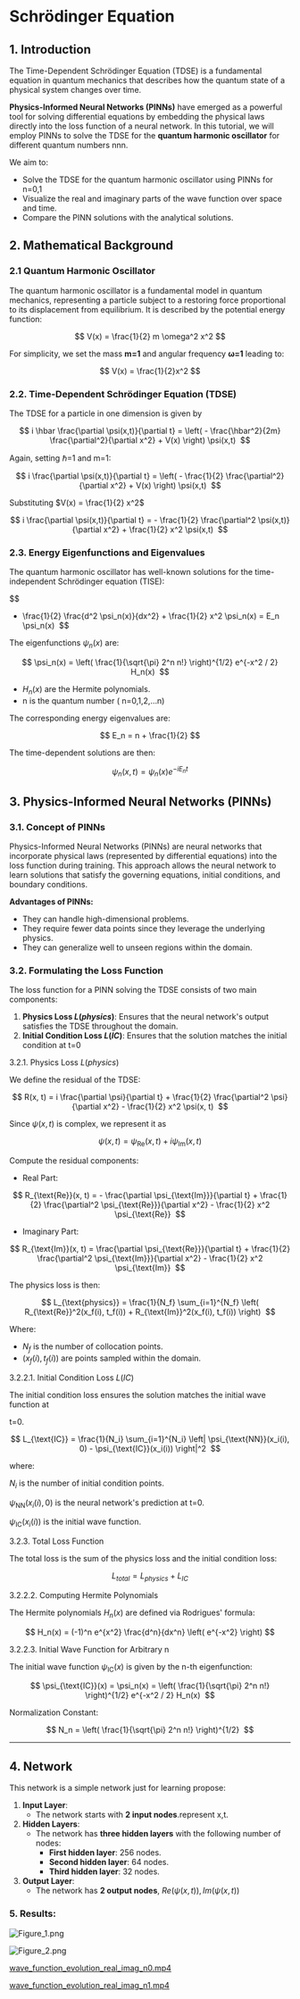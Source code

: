 # Schrödinger Equation

## 1. Introduction

The Time-Dependent Schrödinger Equation (TDSE) is a fundamental equation in quantum mechanics that describes how the quantum state of a physical system changes over time.

**Physics-Informed Neural Networks (PINNs)** have emerged as a powerful tool for solving differential equations by embedding the physical laws directly into the loss function of a neural network. In this tutorial, we will employ PINNs to solve the TDSE for the **quantum harmonic oscillator** for different quantum numbers nnn.

We aim to:

- Solve the TDSE for the quantum harmonic oscillator using PINNs for n=0,1
- Visualize the real and imaginary parts of the wave function over space and time.
- Compare the PINN solutions with the analytical solutions.

## 2. Mathematical Background

### **2.1 Quantum Harmonic Oscillator**

The quantum harmonic oscillator is a fundamental model in quantum mechanics, representing a particle subject to a restoring force proportional to its displacement from equilibrium. It is described by the potential energy function:

$$
V(x) = \frac{1}{2} m \omega^2 x^2
$$

For simplicity, we set the mass **m=1** and angular frequency **ω=1** leading to:

$$
V(x) = \frac{1}{2}x^2
$$

### 2.2. Time-Dependent Schrödinger Equation (TDSE)

The TDSE for a particle in one dimension is given by

$$
i \hbar \frac{\partial \psi(x,t)}{\partial t} = \left( - \frac{\hbar^2}{2m} \frac{\partial^2}{\partial x^2} + V(x) \right) \psi(x,t) 
$$

Again, setting ℏ=1 and m=1:

$$
i \frac{\partial \psi(x,t)}{\partial t} = \left( - \frac{1}{2} \frac{\partial^2}{\partial x^2} + V(x) \right) \psi(x,t) 
$$

Substituting $V(x) = \frac{1}{2} x^2$

$$
i \frac{\partial \psi(x,t)}{\partial t} = - \frac{1}{2} \frac{\partial^2 \psi(x,t)}{\partial x^2} + \frac{1}{2} x^2 \psi(x,t) 
$$

### 2.3. Energy Eigenfunctions and Eigenvalues

The quantum harmonic oscillator has well-known solutions for the time-independent Schrödinger equation (TISE):

$$
- \frac{1}{2} \frac{d^2 \psi_n(x)}{dx^2} + \frac{1}{2} x^2 \psi_n(x) = E_n \psi_n(x) 
$$

The eigenfunctions $\psi_n(x)$ are: 

$$
\psi_n(x) = \left( \frac{1}{\sqrt{\pi} 2^n n!} \right)^{1/2} e^{-x^2 / 2} H_n(x) 
$$

- $H_n(x)$ are the Hermite polynomials.
- n is the quantum number ( n=0,1,2,…n)

The corresponding energy eigenvalues are:

$$
E_n = n + \frac{1}{2}
$$

The time-dependent solutions are then:

$$
\psi_n(x,t) = \psi_n(x) e^{-i E_n t}
$$

## 3. Physics-Informed Neural Networks (PINNs)

### 3.1. Concept of PINNs

Physics-Informed Neural Networks (PINNs) are neural networks that incorporate physical laws (represented by differential equations) into the loss function during training. This approach allows the neural network to learn solutions that satisfy the governing equations, initial conditions, and boundary conditions.

**Advantages of PINNs:**

- They can handle high-dimensional problems.
- They require fewer data points since they leverage the underlying physics.
- They can generalize well to unseen regions within the domain.

### 3.2. Formulating the Loss Function

The loss function for a PINN solving the TDSE consists of two main components:

1. **Physics Loss $L(physics)$**: Ensures that the neural network's output satisfies the TDSE throughout the domain.
2. **Initial Condition Loss $L(IC)$**: Ensures that the solution matches the initial condition at t=0

3.2.1. Physics Loss $L(physics)$

We define the residual of the TDSE:

$$
R(x, t) = i \frac{\partial \psi}{\partial t} + \frac{1}{2} \frac{\partial^2 \psi}{\partial x^2} - \frac{1}{2} x^2 \psi(x, t) 
$$

Since $\psi(x,t)$ is complex, we represent it as

$$
\psi(x, t) = \psi_{\text{Re}}(x, t) + i \psi_{\text{Im}}(x, t) 
$$

Compute the residual components:

- Real Part:

$$
R_{\text{Re}}(x, t) = - \frac{\partial \psi_{\text{Im}}}{\partial t} + \frac{1}{2} \frac{\partial^2 \psi_{\text{Re}}}{\partial x^2} - \frac{1}{2} x^2 \psi_{\text{Re}} 
$$

- Imaginary Part:

$$
R_{\text{Im}}(x, t) = \frac{\partial \psi_{\text{Re}}}{\partial t} + \frac{1}{2} \frac{\partial^2 \psi_{\text{Im}}}{\partial x^2} - \frac{1}{2} x^2 \psi_{\text{Im}} 
$$

The physics loss is then:

$$
L_{\text{physics}} = \frac{1}{N_f} \sum_{i=1}^{N_f} \left( R_{\text{Re}}^2(x_f(i), t_f(i)) + R_{\text{Im}}^2(x_f(i), t_f(i)) \right) 
$$

Where:

- $N_f$ is the number of collocation points.
- $(x_f(i), t_f(i))$ are points sampled within the domain.

3.2.2.1. Initial Condition Loss $L(IC)$

The initial condition loss ensures the solution matches the initial wave function at

t=0.

$$
L_{\text{IC}} = \frac{1}{N_i} \sum_{i=1}^{N_i} \left| \psi_{\text{NN}}(x_i(i), 0) - \psi_{\text{IC}}(x_i(i)) \right|^2 
$$

where:

$N_i$ is the number of initial condition points.

$\psi_{\text{NN}}(x_i(i), 0)$ is the neural network's prediction at t=0.

$\psi_{\text{IC}}(x_i(i))$  is the initial wave function.

3.2.3. Total Loss Function

The total loss is the sum of the physics loss and the initial condition loss:

$$
L_{total}=L_{physics}+L_{IC}
$$

3.2.2.2. Computing Hermite Polynomials

The Hermite polynomials $H_n(x)$ are defined via Rodrigues' formula:

$$
H_n(x) = (-1)^n e^{x^2} \frac{d^n}{dx^n} \left( e^{-x^2} \right)
$$

3.2.2.3. Initial Wave Function for Arbitrary n

The initial wave function $\psi_{\text{IC}}(x)$ is given by the n-th eigenfunction:

$$
\psi_{\text{IC}}(x) = \psi_n(x) = \left( \frac{1}{\sqrt{\pi} 2^n n!} \right)^{1/2} e^{-x^2 / 2} H_n(x) 
$$

Normalization Constant:

$$
N_n = \left( \frac{1}{\sqrt{\pi} 2^n n!} \right)^{1/2} 
$$

---

 

## 4. Network

This network is a simple network just for learning propose:

1. **Input Layer**:
    - The network starts with **2 input nodes**.represent x,t.
2. **Hidden Layers**:
    - The network has **three hidden layers** with the following number of nodes:
        - **First hidden layer**: 256 nodes.
        - **Second hidden layer**: 64 nodes.
        - **Third hidden layer**: 32 nodes.
3. **Output Layer**:
    - The network has **2 output nodes**, $Re(\psi(x,t)), Im (\psi(x,t))$

### 5. Results:

![Figure_1.png](results/Figure_1.png)

![Figure_2.png](results/Figure_2.png)

[wave_function_evolution_real_imag_n0.mp4](results/wave_function_evolution_real_imag_n0.mp4)

[wave_function_evolution_real_imag_n1.mp4](results/wave_function_evolution_real_imag_n1.mp4)
